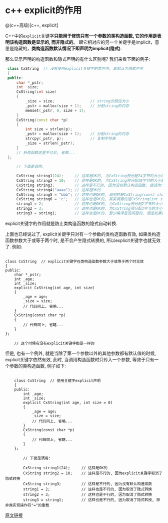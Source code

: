 # c++ explicit的作用

@(c++高级)[c++, explicit]

C++中的`explicit`关键字**只能用于修饰只有一个参数的类构造函数, 它的作用是表明该构造函数是显示的, 而非隐式的**。 跟它相对应的另一个关键字是implicit，意思是隐藏的，**类构造函数默认情况下即声明为implicit(隐式)**.

那么显示声明的构造函数和隐式声明的有什么区别呢? 我们来看下面的例子:
```c++
 class CxString  // 没有使用explicit关键字的类声明, 即默认为隐式声明  
 {  
 public:  
     char *_pstr;  
     int _size;  
     CxString(int size)  
     {  
         _size = size;                // string的预设大小  
         _pstr = malloc(size + 1);    // 分配string的内存  
         memset(_pstr, 0, size + 1);  
     }  
     CxString(const char *p)  
     {  
         int size = strlen(p);  
         _pstr = malloc(size + 1);    // 分配string的内存  
         strcpy(_pstr, p);            // 复制字符串  
         _size = strlen(_pstr);  
     }  
     // 析构函数这里不讨论, 省略...  
 };  
   
     // 下面是调用:  
   
     CxString string1(24);     // 这样是OK的, 为CxString预分配24字节的大小的内存  
     CxString string2 = 10;    // 这样是OK的, 为CxString预分配10字节的大小的内存  
     CxString string3;         // 这样是不行的, 因为没有默认构造函数, 错误为: “CxString”: 没有合适的默认构造函数可用  
     CxString string4("aaaa"); // 这样是OK的  
     CxString string5 = "bbb"; // 这样也是OK的, 调用的是CxString(const char *p)  
     CxString string6 = 'c';   // 这样也是OK的, 其实调用的是CxString(int size), 且size等于'c'的ascii码  
     string1 = 2;              // 这样也是OK的, 为CxString预分配2字节的大小的内存  
     string2 = 3;              // 这样也是OK的, 为CxString预分配3字节的大小的内存  
     string3 = string1;        // 这样也是OK的, 至少编译是没问题的, 但是如果析构函数里用free释放_pstr内存指针的时候可能会报错, 完整的代码必须重载运算符"=", 并在其中处理内存释放  
```

explicit关键字的作用就是防止类构造函数的隐式自动转换.

上面也已经说过了, explicit关键字只对有一个参数的类构造函数有效, 如果类构造函数参数大于或等于两个时, 是不会产生隐式转换的, 所以explicit关键字也就无效了. 例如: 

```

class CxString  // explicit关键字在类构造函数参数大于或等于两个时无效  
{  
public:  
    char *_pstr;  
    int _age;  
    int _size;  
    explicit CxString(int age, int size)  
    {  
        _age = age;  
        _size = size;  
        // 代码同上, 省略...  
    }  
    CxString(const char *p)  
    {  
        // 代码同上, 省略...  
    }  
};  
  
    // 这个时候有没有explicit关键字都是一样的  
```

但是, 也有一个例外, 就是当除了第一个参数以外的其他参数都有默认值的时候, explicit关键字依然有效, 此时, 当调用构造函数时只传入一个参数, 等效于只有一个参数的类构造函数, 例子如下:
```

    class CxString  // 使用关键字explicit声明  
    {  
    public:  
        int _age;  
        int _size;  
        explicit CxString(int age, int size = 0)  
        {  
            _age = age;  
            _size = size;  
            // 代码同上, 省略...  
        }  
        CxString(const char *p)  
        {  
            // 代码同上, 省略...  
        }  
    };  
      
        // 下面是调用:  
      
        CxString string1(24);     // 这样是OK的  
        CxString string2 = 10;    // 这样是不行的, 因为explicit关键字取消了隐式转换  
        CxString string3;         // 这样是不行的, 因为没有默认构造函数  
        string1 = 2;              // 这样也是不行的, 因为取消了隐式转换  
        string2 = 3;              // 这样也是不行的, 因为取消了隐式转换  
        string3 = string1;        // 这样也是不行的, 因为取消了隐式转换, 除非类实现操作符"="的重载  

```


[原文链接](https://www.cnblogs.com/ymy124/p/3632634.html)


